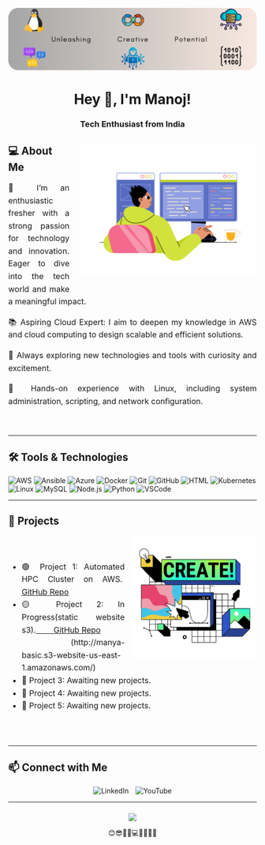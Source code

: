 ![logo](https://github.com/manojz4/github_readme/blob/main/manoj_made-modified.png)

<h1 align="center">Hey 👋, I'm Manoj!</h1>
<h3 align="center">Tech Enthusiast from India</h3>

<div style="max-width: 800px; margin: auto; position: relative;">
  <img align="right" alt="Coding" width="360" src="https://github.com/manojz4/github_readme/blob/main/juicy-man-programmer-writing-code-and-make-web-design-on-a-pc.gif" style="margin-left: 20px; margin-bottom: 20px; float: right; max-width: 100%; height: auto;">

  <h2>💻 About Me</h2>
  <div style="text-align: justify; font-size: 16px; line-height: 1.6;">
    <p>🌟 I’m an enthusiastic fresher with a strong passion for technology and innovation. Eager to dive into the tech world and make a meaningful impact.</p>
    <p>📚 Aspiring Cloud Expert: I aim to deepen my knowledge in AWS and cloud computing to design scalable and efficient solutions.</p>
    <p>🤖 Always exploring new technologies and tools with curiosity and excitement.</p>
    <p>🐧 Hands-on experience with Linux, including system administration, scripting, and network configuration.</p>
    <br> <!-- Added line break here -->
  </div>
</div>

---

<h2 align="left">🛠️ Tools & Technologies</h2>

<div align="left" style="flex-wrap: wrap; max-width: 800px;">
  <img src="https://skillicons.dev/icons?i=aws" height="40" alt="AWS" />
  <img src="https://skillicons.dev/icons?i=ansible" height="40" alt="Ansible" />
  <img src="https://skillicons.dev/icons?i=azure" height="40" alt="Azure" />
  <img src="https://skillicons.dev/icons?i=docker" height="40" alt="Docker" />
  <img src="https://skillicons.dev/icons?i=git" height="40" alt="Git" />
  <img src="https://skillicons.dev/icons?i=github" height="40" alt="GitHub" />
  <img src="https://skillicons.dev/icons?i=html" height="40" alt="HTML" />
  <img src="https://skillicons.dev/icons?i=kubernetes" height="40" alt="Kubernetes" />
  <img src="https://skillicons.dev/icons?i=linux" height="40" alt="Linux" />
  <img src="https://skillicons.dev/icons?i=mysql" height="40" alt="MySQL" />
  <img src="https://skillicons.dev/icons?i=nodejs" height="40" alt="Node.js" />
  <img src="https://skillicons.dev/icons?i=py" height="40" alt="Python" />
  <img src="https://skillicons.dev/icons?i=vscode" height="40" alt="VSCode" />
</div>

---

<h2 align="left">📂 Projects</h2>

<div style="max-width: 800px; margin: auto; position: relative;">
  <img align="right" alt="Coding" width="248" src="https://github.com/manojz4/github_readme/blob/main/memphis-web-design-with-the-word-create.gif" style="margin-left: 20px; margin-bottom: 20px; float: right; max-width: 100%; height: auto; vertical-align: middle;">
<br> <!-- Added line break here -->
<br> <!-- Added line break here -->
  
  <ul style="text-align: justify; font-size: 16px; line-height: 1.6;">
    <li> 🟢 Project 1: Automated HPC Cluster on AWS. <a href="https://github.com/manojz4/CDAC_PROJECT.git" target="_blank">‎ GitHub Repo</a></li>
    <li> 🟡 Project 2: In Progress(static website s3).‎<a href="https://github.com/manojz4/AWS_Project_static_website.git" target="_blank">‎  ‎ ‎ ‎‎ ‎ ‎  ‎ ‎‎ GitHub Repo</a></li>‎ ‎ ‎ ‎ ‎ ‎ ‎ ‎  ‎ ‎ ‎ ‎ ‎ ‎ ‎ ‎ ‎ ‎ ‎ ‎ ‎ ‎ ‎(http://manya-basic.s3-website-us-east-1.amazonaws.com/)
    <li> 🔴 Project 3: Awaiting new projects.</li>
    <li> 🔴 Project 4: Awaiting new projects.</li>
    <li> 🔴 Project 5: Awaiting new projects.</li>
    <br> <!-- Added line break here -->
    <br> <!-- Added line break here -->
  </ul>
</div>

---

<h2 align="left">📫 Connect with Me</h2>

<div align="center">
  <a href="https://www.linkedin.com/in/manoj-padvi" target="_blank" style="text-decoration: none; margin-right: 10px;">
    <img src="https://raw.githubusercontent.com/maurodesouza/profile-readme-generator/master/src/assets/icons/social/linkedin/default.svg" width="52" height="40" alt="LinkedIn" />
  </a>
  <a href="https://www.youtube.com/channel/UCnrn7DbMlnD8YZAeVDH4j-g" target="_blank" style="text-decoration: none;">
    <img src="https://raw.githubusercontent.com/maurodesouza/profile-readme-generator/master/src/assets/icons/social/youtube/default.svg" width="52" height="40" alt="YouTube" />
  </a>
</div>

---

<div align="center" style="position: relative; margin-top: 20px;">
  <img src="https://profile-counter.glitch.me/manojz4/count.svg?" style="vertical-align: middle;" />
  <br> <!-- Added line break here -->
  <p>😊😎🚀✨💻👨‍💻🌟🎉</p>
</div>
